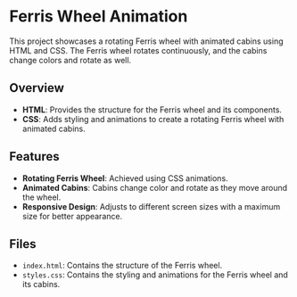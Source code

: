 # Ferris Wheel Animation

This project showcases a rotating Ferris wheel with animated cabins using HTML and CSS. The Ferris wheel rotates continuously, and the cabins change colors and rotate as well.

## Overview

- **HTML**: Provides the structure for the Ferris wheel and its components.
- **CSS**: Adds styling and animations to create a rotating Ferris wheel with animated cabins.

## Features

- **Rotating Ferris Wheel**: Achieved using CSS animations.
- **Animated Cabins**: Cabins change color and rotate as they move around the wheel.
- **Responsive Design**: Adjusts to different screen sizes with a maximum size for better appearance.

## Files

- `index.html`: Contains the structure of the Ferris wheel.
- `styles.css`: Contains the styling and animations for the Ferris wheel and its cabins.
